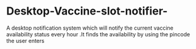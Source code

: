 # Desktop-Vaccine-slot-notifier-
A desktop notification system which will notify the current vaccine availability status  every hour .It finds the availability by using the pincode the user enters
